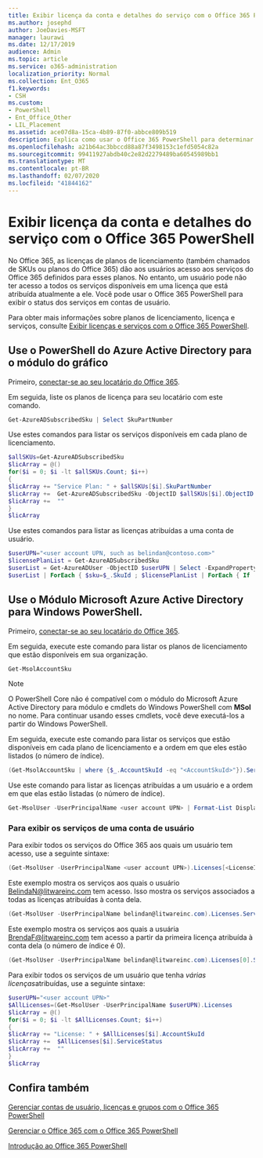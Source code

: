 ```yaml
---
title: Exibir licença da conta e detalhes do serviço com o Office 365 PowerShell
ms.author: josephd
author: JoeDavies-MSFT
manager: laurawi
ms.date: 12/17/2019
audience: Admin
ms.topic: article
ms.service: o365-administration
localization_priority: Normal
ms.collection: Ent_O365
f1.keywords:
- CSH
ms.custom:
- PowerShell
- Ent_Office_Other
- LIL_Placement
ms.assetid: ace07d8a-15ca-4b89-87f0-abbce809b519
description: Explica como usar o Office 365 PowerShell para determinar os serviços do Office 365 que foram atribuídos aos usuários.
ms.openlocfilehash: a21b64ac3bbccd88a87f3498153c1efd5054c82a
ms.sourcegitcommit: 99411927abdb40c2e82d2279489ba60545989bb1
ms.translationtype: MT
ms.contentlocale: pt-BR
ms.lasthandoff: 02/07/2020
ms.locfileid: "41844162"
---
```

# <a name="view-account-license-and-service-details-with-office-365-powershell"></a>Exibir licença da conta e detalhes do serviço com o Office 365 PowerShell

No Office 365, as licenças de planos de licenciamento (também chamados de SKUs ou planos do Office 365) dão aos usuários acesso aos serviços do Office 365 definidos para esses planos. No entanto, um usuário pode não ter acesso a todos os serviços disponíveis em uma licença que está atribuída atualmente a ele. Você pode usar o Office 365 PowerShell para exibir o status dos serviços em contas de usuário. 

Para obter mais informações sobre planos de licenciamento, licença e serviços, consulte [Exibir licenças e serviços com o Office 365 PowerShell](view-licenses-and-services-with-office-365-powershell.md).

## <a name="use-the-azure-active-directory-powershell-for-graph-module"></a>Use o PowerShell do Azure Active Directory para o módulo do gráfico

Primeiro, [conectar-se ao seu locatário do Office 365](connect-to-office-365-powershell.md#connect-with-the-azure-active-directory-powershell-for-graph-module).
  
Em seguida, liste os planos de licença para seu locatário com este comando.

```powershell
Get-AzureADSubscribedSku | Select SkuPartNumber
```

Use estes comandos para listar os serviços disponíveis em cada plano de licenciamento.

```powershell
$allSKUs=Get-AzureADSubscribedSku
$licArray = @()
for($i = 0; $i -lt $allSKUs.Count; $i++)
{
$licArray += "Service Plan: " + $allSKUs[$i].SkuPartNumber
$licArray +=  Get-AzureADSubscribedSku -ObjectID $allSKUs[$i].ObjectID | Select -ExpandProperty ServicePlans
$licArray +=  ""
}
$licArray
```

Use estes comandos para listar as licenças atribuídas a uma conta de usuário.

```powershell
$userUPN="<user account UPN, such as belindan@contoso.com>"
$licensePlanList = Get-AzureADSubscribedSku
$userList = Get-AzureADUser -ObjectID $userUPN | Select -ExpandProperty AssignedLicenses | Select SkuID 
$userList | ForEach { $sku=$_.SkuId ; $licensePlanList | ForEach { If ( $sku -eq $_.ObjectId.substring($_.ObjectId.length - 36, 36) ) { Write-Host $_.SkuPartNumber } } }
```

## <a name="use-the-microsoft-azure-active-directory-module-for-windows-powershell"></a>Use o Módulo Microsoft Azure Active Directory para Windows PowerShell.

Primeiro, [conectar-se ao seu locatário do Office 365](connect-to-office-365-powershell.md#connect-with-the-microsoft-azure-active-directory-module-for-windows-powershell).

Em seguida, execute este comando para listar os planos de licenciamento que estão disponíveis em sua organização. 

```powershell
Get-MsolAccountSku
```
>[!Note]
>O PowerShell Core não é compatível com o módulo do Microsoft Azure Active Directory para módulo e cmdlets do Windows PowerShell com **MSol** no nome. Para continuar usando esses cmdlets, você deve executá-los a partir do Windows PowerShell.
>

Em seguida, execute este comando para listar os serviços que estão disponíveis em cada plano de licenciamento e a ordem em que eles estão listados (o número de índice).

```powershell
(Get-MsolAccountSku | where {$_.AccountSkuId -eq "<AccountSkuId>"}).ServiceStatus
```
  
Use este comando para listar as licenças atribuídas a um usuário e a ordem em que elas estão listadas (o número de índice).

```powershell
Get-MsolUser -UserPrincipalName <user account UPN> | Format-List DisplayName,Licenses
```

### <a name="to-view-services-for-a-user-account"></a>Para exibir os serviços de uma conta de usuário

Para exibir todos os serviços do Office 365 aos quais um usuário tem acesso, use a seguinte sintaxe:
  
```powershell
(Get-MsolUser -UserPrincipalName <user account UPN>).Licenses[<LicenseIndexNumber>].ServiceStatus
```

Este exemplo mostra os serviços aos quais o usuário BelindaN@litwareinc.com tem acesso. Isso mostra os serviços associados a todas as licenças atribuídas à conta dela.
  
```powershell
(Get-MsolUser -UserPrincipalName belindan@litwareinc.com).Licenses.ServiceStatus
```

Este exemplo mostra os serviços aos quais a usuária BrendaF@litwareinc.com tem acesso a partir da primeira licença atribuída à conta dela (o número de índice é 0).
  
```powershell
(Get-MsolUser -UserPrincipalName belindan@litwareinc.com).Licenses[0].ServiceStatus
```

Para exibir todos os serviços de um usuário que tenha *várias licenças*atribuídas, use a seguinte sintaxe:

```powershell
$userUPN="<user account UPN>"
$AllLicenses=(Get-MsolUser -UserPrincipalName $userUPN).Licenses
$licArray = @()
for($i = 0; $i -lt $AllLicenses.Count; $i++)
{
$licArray += "License: " + $AllLicenses[$i].AccountSkuId
$licArray +=  $AllLicenses[$i].ServiceStatus
$licArray +=  ""
}
$licArray
```
 
## <a name="see-also"></a>Confira também

[Gerenciar contas de usuário, licenças e grupos com o Office 365 PowerShell](manage-user-accounts-and-licenses-with-office-365-powershell.md)
  
[Gerenciar o Office 365 com o Office 365 PowerShell](manage-office-365-with-office-365-powershell.md)
  
[Introdução ao Office 365 PowerShell](getting-started-with-office-365-powershell.md)
